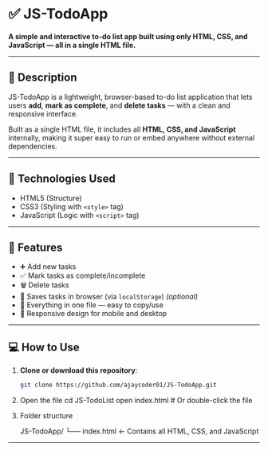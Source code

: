 # ✅ JS-TodoApp

**A simple and interactive to-do list app built using only HTML, CSS, and JavaScript — all in a single HTML file.**

---

## 📌 Description

JS-TodoApp is a lightweight, browser-based to-do list application that lets users **add**, **mark as complete**, and **delete tasks** — with a clean and responsive interface.

Built as a single HTML file, it includes all **HTML, CSS, and JavaScript** internally, making it super easy to run or embed anywhere without external dependencies.

---

## 🔧 Technologies Used

- HTML5 (Structure)  
- CSS3 (Styling with `<style>` tag)  
- JavaScript (Logic with `<script>` tag)

---

## 🎯 Features

- ➕ Add new tasks  
- ✅ Mark tasks as complete/incomplete  
- 🗑️ Delete tasks  
- 💾 Saves tasks in browser (via `localStorage`) *(optional)*  
- 🧱 Everything in one file — easy to copy/use  
- 📱 Responsive design for mobile and desktop

---

## 💻 How to Use

1. **Clone or download this repository**:

   ```bash
   git clone https://github.com/ajaycoder01/JS-TodoApp.git
2. Open the file
   cd JS-TodoList
    open index.html  # Or double-click the file
   
4. Folder structure

   JS-TodoApp/
└── index.html  ← Contains all HTML, CSS, and JavaScript

-----
